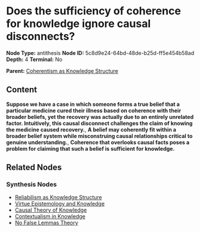 # Does the sufficiency of coherence for knowledge ignore causal disconnects?

**Node Type:** antithesis
**Node ID:** 5c8d9e24-64bd-48de-b25d-ff5e454b58ad
**Depth:** 4
**Terminal:** No

**Parent:** [Coherentism as Knowledge Structure](coherentism-as-knowledge-structure-synthesis-bba96cbb-c915-476c-a53f-b356ca9c6f2a.md)

## Content

**Suppose we have a case in which someone forms a true belief that a particular medicine cured their illness based on coherence with their broader beliefs, yet the recovery was actually due to an entirely unrelated factor. Intuitively, this causal disconnect challenges the claim of knowing the medicine caused recovery.**, **A belief may coherently fit within a broader belief system while misconstruing causal relationships critical to genuine understanding.**, **Coherence that overlooks causal facts poses a problem for claiming that such a belief is sufficient for knowledge.**

## Related Nodes

### Synthesis Nodes

- [Reliabilism as Knowledge Structure](reliabilism-as-knowledge-structure-synthesis-c3dd5b6d-14dd-409a-8cd9-479307ef6bc0.md)
- [Virtue Epistemology and Knowledge](virtue-epistemology-and-knowledge-synthesis-cca4fa60-bd5b-47a4-be6e-9062f4a62f2f.md)
- [Causal Theory of Knowledge](causal-theory-of-knowledge-synthesis-5309dfe6-6ab3-4478-8f43-2c89aace27b8.md)
- [Contextualism in Knowledge](contextualism-in-knowledge-synthesis-aa3b8363-19a0-4a2d-9c53-969dec0a4b7e.md)
- [No False Lemmas Theory](no-false-lemmas-theory-synthesis-3e5f7fcc-0b28-4012-9eb4-926f603a8531.md)
